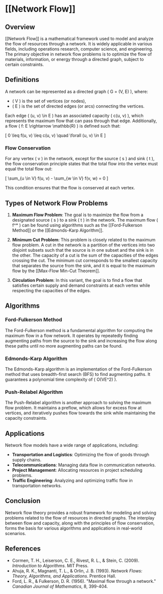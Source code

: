 
# [[Network Flow]]

## Overview
[[Network Flow]] is a mathematical framework used to model and analyze the flow of resources through a network. It is widely applicable in various fields, including operations research, computer science, and engineering. The primary objective in network flow problems is to optimize the flow of materials, information, or energy through a directed graph, subject to certain constraints.

## Definitions
A network can be represented as a directed graph \( G = (V, E) \), where:
- \( V \) is the set of vertices (or nodes),
- \( E \) is the set of directed edges (or arcs) connecting the vertices.

Each edge \( (u, v) \in E \) has an associated capacity \( c(u, v) \), which represents the maximum flow that can pass through that edge. Additionally, a flow \( f: E \rightarrow \mathbb{R} \) is defined such that:

\[
0 \leq f(u, v) \leq c(u, v) \quad \forall (u, v) \in E
\]

### Flow Conservation
For any vertex \( v \) in the network, except for the source \( s \) and sink \( t \), the flow conservation principle states that the total flow into the vertex must equal the total flow out:

\[
\sum_{u \in V} f(u, v) - \sum_{w \in V} f(v, w) = 0
\]

This condition ensures that the flow is conserved at each vertex.

## Types of Network Flow Problems
1. **Maximum Flow Problem**: The goal is to maximize the flow from a designated source \( s \) to a sink \( t \) in the network. The maximum flow \( f^* \) can be found using algorithms such as the [[Ford-Fulkerson Method]] or the [[Edmonds-Karp Algorithm]].

2. **Minimum Cut Problem**: This problem is closely related to the maximum flow problem. A cut in the network is a partition of the vertices into two disjoint subsets such that the source is in one subset and the sink is in the other. The capacity of a cut is the sum of the capacities of the edges crossing the cut. The minimum cut corresponds to the smallest capacity that separates the source from the sink, and it is equal to the maximum flow by the [[Max-Flow Min-Cut Theorem]].

3. **Circulation Problem**: In this variant, the goal is to find a flow that satisfies certain supply and demand constraints at each vertex while respecting the capacities of the edges.

## Algorithms
### Ford-Fulkerson Method
The Ford-Fulkerson method is a fundamental algorithm for computing the maximum flow in a flow network. It operates by repeatedly finding augmenting paths from the source to the sink and increasing the flow along these paths until no more augmenting paths can be found.

### Edmonds-Karp Algorithm
The Edmonds-Karp algorithm is an implementation of the Ford-Fulkerson method that uses breadth-first search (BFS) to find augmenting paths. It guarantees a polynomial time complexity of \( O(VE^2) \).

### Push-Relabel Algorithm
The Push-Relabel algorithm is another approach to solving the maximum flow problem. It maintains a preflow, which allows for excess flow at vertices, and iteratively pushes flow towards the sink while maintaining the capacity constraints.

## Applications
Network flow models have a wide range of applications, including:
- **Transportation and Logistics**: Optimizing the flow of goods through supply chains.
- **Telecommunications**: Managing data flow in communication networks.
- **Project Management**: Allocating resources in project scheduling problems.
- **Traffic Engineering**: Analyzing and optimizing traffic flow in transportation networks.

## Conclusion
Network flow theory provides a robust framework for modeling and solving problems related to the flow of resources in directed graphs. The interplay between flow and capacity, along with the principles of flow conservation, forms the basis for various algorithms and applications in real-world scenarios.

## References
- Cormen, T. H., Leiserson, C. E., Rivest, R. L., & Stein, C. (2009). *Introduction to Algorithms*. MIT Press.
- Ahuja, R. K., Magnanti, T. L., & Orlin, J. B. (1993). *Network Flows: Theory, Algorithms, and Applications*. Prentice Hall.
- Ford, L. R., & Fulkerson, D. R. (1956). "Maximal flow through a network." *Canadian Journal of Mathematics*, 8, 399-404.

